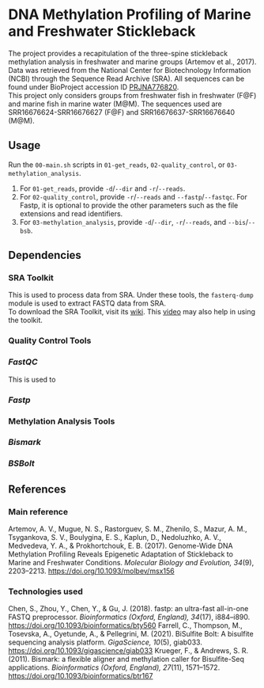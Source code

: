# DNA Methylation Profiling of Marine and Freshwater Stickleback
The project provides a recapitulation of the three-spine stickleback methylation analysis in freshwater and marine groups (Artemov et al., 2017). Data was retrieved from the National Center for Biotechnology Information (NCBI) through the Sequence Read Archive (SRA). All sequences can be found under BioProject accession ID [PRJNA776820](https://www.ncbi.nlm.nih.gov/bioproject/PRJNA776820).  
This project only considers groups from freshwater fish in freshwater (F@F) and marine fish in marine water (M@M). The sequences used are SRR16676624-SRR16676627 (F@F) and SRR16676637-SRR16676640 (M@M). 
## Usage
Run the `00-main.sh` scripts in `01-get_reads`, `02-quality_control`, or `03-methylation_analysis`.
1. For `01-get_reads`, provide `-d`/`--dir` and `-r`/`--reads`.  
2. For `02-quality_control`, provide `-r`/`--reads` and `--fastp`/`--fastqc`. For Fastp, it is optional to provide the other parameters such as the file extensions and read identifiers.  
3. For `03-methylation_analysis`, provide `-d`/`--dir`, `-r`/`--reads`, and `--bis`/`--bsb`.
## Dependencies
### SRA Toolkit
This is used to process data from SRA. Under these tools, the `fasterq-dump` module is used to extract FASTQ data from SRA.  
To download the SRA Toolkit, visit its [wiki](https://github.com/ncbi/sra-tools/wiki/01.-Downloading-SRA-Toolkit). This [video](https://www.youtube.com/watch?v=FjYO6Ys5cpc) may also help in using the toolkit.
### Quality Control Tools
### *FastQC*
This is used to 
### *Fastp*
### Methylation Analysis Tools
### *Bismark*
### *BSBolt*
## References
### Main reference  
Artemov, A. V., Mugue, N. S., Rastorguev, S. M., Zhenilo, S., Mazur, A. M., Tsygankova, S. V., Boulygina, E. S., Kaplun, D., Nedoluzhko, A. V., Medvedeva, Y. A., & Prokhortchouk, E. B. (2017). Genome-Wide DNA Methylation Profiling Reveals Epigenetic Adaptation of Stickleback to Marine and Freshwater Conditions. *Molecular Biology and Evolution, 34*(9), 2203–2213. https://doi.org/10.1093/molbev/msx156 
### Technologies used
Chen, S., Zhou, Y., Chen, Y., & Gu, J. (2018). fastp: an ultra-fast all-in-one FASTQ preprocessor. *Bioinformatics (Oxford, England), 34*(17), i884–i890. https://doi.org/10.1093/bioinformatics/bty560
Farrell, C., Thompson, M., Tosevska, A., Oyetunde, A., & Pellegrini, M. (2021). BiSulfite Bolt: A bisulfite sequencing analysis platform. *GigaScience, 10*(5), giab033. https://doi.org/10.1093/gigascience/giab033
Krueger, F., & Andrews, S. R. (2011). Bismark: a flexible aligner and methylation caller for Bisulfite-Seq applications. *Bioinformatics (Oxford, England), 27*(11), 1571–1572. https://doi.org/10.1093/bioinformatics/btr167

